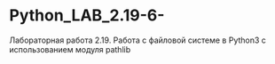 # Python_LAB_2.19-6-
Лабораторная работа 2.19. Работа с файловой системе в Python3 с использованием модуля pathlib
